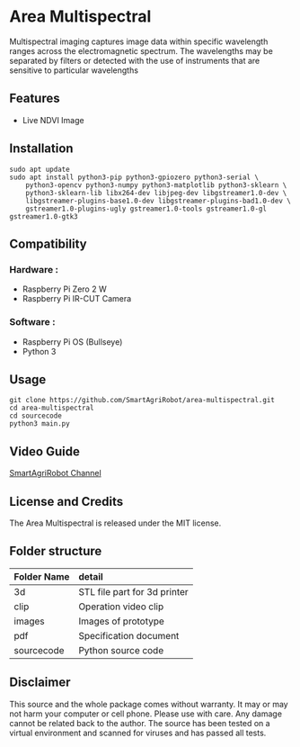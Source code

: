 # Area Multispectral
Multispectral imaging captures image data within specific wavelength ranges across the electromagnetic spectrum. The wavelengths may be separated by filters or detected with the use of instruments that are sensitive to particular wavelengths

## Features
* Live NDVI Image

## Installation
```
sudo apt update
sudo apt install python3-pip python3-gpiozero python3-serial \
	python3-opencv python3-numpy python3-matplotlib python3-sklearn \
	python3-sklearn-lib libx264-dev libjpeg-dev libgstreamer1.0-dev \
	libgstreamer-plugins-base1.0-dev libgstreamer-plugins-bad1.0-dev \
	gstreamer1.0-plugins-ugly gstreamer1.0-tools gstreamer1.0-gl gstreamer1.0-gtk3
```
## Compatibility
### Hardware :
* Raspberry Pi Zero 2 W
* Raspberry Pi IR-CUT Camera

### Software :
* Raspberry Pi OS (Bullseye)
* Python 3

## Usage
```
git clone https://github.com/SmartAgriRobot/area-multispectral.git
cd area-multispectral
cd sourcecode
python3 main.py
```
## Video Guide
[SmartAgriRobot Channel](https://www.youtube.com/channel/UCOgiOXJ43hnMZIsxGAZKoPQ)
## License and Credits
The Area Multispectral is released under the MIT license.

## Folder structure
| Folder Name  | detail  |
| :------------ |:---------------|
| 3d            | STL file part for 3d printer |
| clip          | Operation video clip       |
| images        | Images of prototype        |
| pdf           | Specification document        |
| sourcecode    | Python source code        |

## Disclaimer
This source and the whole package comes without warranty. It may or may not harm your computer or cell phone. Please use with care. Any damage cannot be related back to the author. The source has been tested on a virtual environment and scanned for viruses and has passed all tests.
